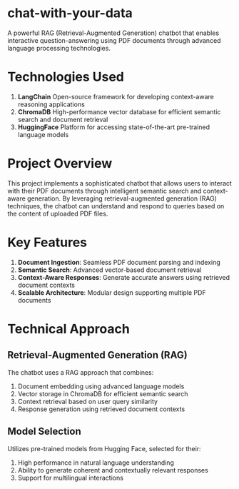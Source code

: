 # chat-with-your-data
A powerful RAG (Retrieval-Augmented Generation) chatbot that enables interactive question-answering using PDF documents through advanced language processing technologies.

# Technologies Used

1. **LangChain** Open-source framework for developing context-aware reasoning applications
2. **ChromaDB** High-performance vector database for efficient semantic search and document retrieval
3. **HuggingFace** Platform for accessing state-of-the-art pre-trained language models

# Project Overview
This project implements a sophisticated chatbot that allows users to interact with their PDF documents through intelligent semantic search and context-aware generation. By leveraging retrieval-augmented generation (RAG) techniques, the chatbot can understand and respond to queries based on the content of uploaded PDF files.

# Key Features
1. **Document Ingestion**: Seamless PDF document parsing and indexing
2. **Semantic Search**: Advanced vector-based document retrieval
3. **Context-Aware Responses**: Generate accurate answers using retrieved document contexts
4. **Scalable Architecture**: Modular design supporting multiple PDF documents

# Technical Approach
## Retrieval-Augmented Generation (RAG)
The chatbot uses a RAG approach that combines:

1. Document embedding using advanced language models
2. Vector storage in ChromaDB for efficient semantic search
3. Context retrieval based on user query similarity
4. Response generation using retrieved document contexts

## Model Selection
Utilizes pre-trained models from Hugging Face, selected for their:

1. High performance in natural language understanding
2. Ability to generate coherent and contextually relevant responses
3. Support for multilingual interactions
